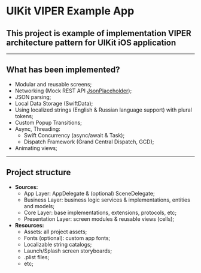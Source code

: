 # UIKit VIPER Example App

## This project is example of implementation VIPER architecture pattern for UIKit iOS application

---

## What has been implemented?

* Modular and reusable screens;
* Networking (Mock REST API [JsonPlaceholder](https://jsonplaceholder.typicode.com));
* JSON parsing;
* Local Data Storage (SwiftData);
* Using localized strings (English & Russian language support) with plural tokens;
* Custom Popup Transitions;
* Async, Threading:
  * Swift Concurrency (async/await & Task);
  * Dispatch Framework (Grand Central Dispatch, GCD);
* Animating views;

---

## Project structure

* **Sources:**
  * App Layer: AppDelegate & (optional) SceneDelegate;
  * Business Layer: business logic services & implementations, entities and models;
  * Core Layer: base implementations, extensions, protocols, etc;
  * Presentation Layer: screen modules & reusable views (cells);
* **Resources:**
  * Assets: all project assets;
  * Fonts (optional): custom app fonts;
  * Localizable string catalogs;
  * Launch/Splash screen storyboards;
  * .plist files;
  * etc;
